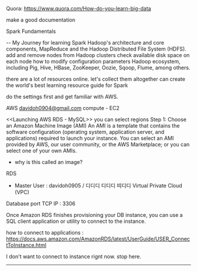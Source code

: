 Quora:
https://www.quora.com/How-do-you-learn-big-data

make a good documentation

Spark Fundamentals

-- My Journey for learning Spark
Hadoop's architecture and core components, MapReduce and the Hadoop Distributed File System (HDFS).
add and remove nodes from Hadoop clusters
check available disk space on each node
how to modify configuration parameters
Hadoop ecosystem, including Pig, Hive, HBase, ZooKeeper, Oozie, Sqoop, Flume, among others.

there are a lot of resources online.
let's collect them altogether can create the world's best learning resource guide for Spark

do the settings first and get familiar with AWS.


AWS
davidoh0904@gmail.com
compute - EC2

<<Launching AWS RDS - MySQL>>
you can select regions
 Step 1: Choose an Amazon Machine Image (AMI)
An AMI is a template that contains the software configuration (operating system, application server, and applications) required to launch your instance. You can select an AMI provided by AWS, our user community, or the AWS Marketplace; or you can select one of your own AMIs.
- why is this called an image?

RDS
- Master User : davidoh0905 / 디디디 디디디 띠디디
Virtual Private Cloud (VPC)

Database port TCP IP : 3306

Once Amazon RDS finishes provisioning your DB instance, you can use a SQL client application or utility to connect to the instance.

how to connect to applications : https://docs.aws.amazon.com/AmazonRDS/latest/UserGuide/USER_ConnectToInstance.html

I don't want to connect to instance rignt now. stop here.

----------------------------------------------------------------------------------------------------------------


